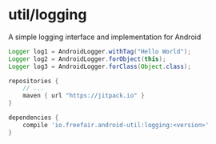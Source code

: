 # util/logging

A simple logging interface and implementation for Android

```java
Logger log1 = AndroidLogger.withTag("Hello World");
Logger log2 = AndroidLogger.forObject(this);
Logger log3 = AndroidLogger.forClass(Object.class);
```

```gradle
repositories {
    // ...
    maven { url "https://jitpack.io" }
}

dependencies {
    compile 'io.freefair.android-util:logging:<version>'
}
```
